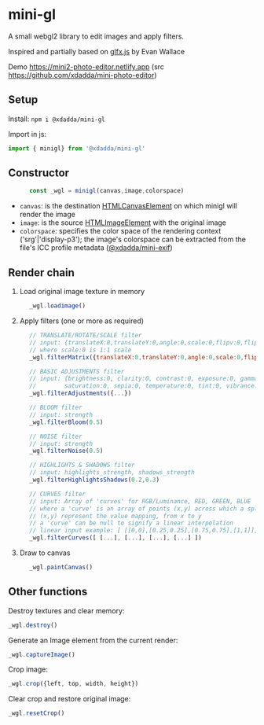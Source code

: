 # mini-gl 
A small webgl2 library to edit images and apply filters. 
 
Inspired and partially based on [glfx.js](https://github.com/evanw/glfx.js) by Evan Wallace 
 
 
 
Demo https://mini2-photo-editor.netlify.app 
(src https://github.com/xdadda/mini-photo-editor)
 
 
 
## Setup 
 
Install:
`npm i @xdadda/mini-gl`
 
 
Import in js:
```js
import { minigl} from '@xdadda/mini-gl'
```
 
 
## Constructor 

```js
      const _wgl = minigl(canvas,image,colorspace)
```
* `canvas`: is the destination [HTMLCanvasElement](https://developer.mozilla.org/en-US/docs/Web/API/HTMLCanvasElement) on which minigl will render the image
* `image`: is the source [HTMLImageElement](https://developer.mozilla.org/en-US/docs/Web/API/HTMLImageElemen) with the original image
* `colorspace`: specifies the color space of the rendering context ('srg'|'display-p3'); the image's colorspace can be extracted from the file's ICC profile metadata ([@xdadda/mini-exif](https://github.com/xdadda/mini-exif))


## Render chain

1. Load original image texture in memory
```js
      _wgl.loadimage()
```

2. Apply filters (one or more as required)
```js
      // TRANSLATE/ROTATE/SCALE filter
      // input: {translateX:0,translateY:0,angle:0,scale:0,flipv:0,fliph:0}
      // where scale:0 is 1:1 scale
      _wgl.filterMatrix({translateX:0,translateY:0,angle:0,scale:0,flipv:0,fliph:0})

      // BASIC ADJUSTMENTS filter
      // input: {brightness:0, clarity:0, contrast:0, exposure:0, gamma:0, gray:0, 
      //        saturation:0, sepia:0, temperature:0, tint:0, vibrance:0, vignette:0}
      _wgl.filterAdjustments({...})

      // BLOOM filter
      // input: strength
      _wgl.filterBloom(0.5)

      // NOISE filter
      // input: strength
      _wgl.filterNoise(0.5)

      // HIGHLIGHTS & SHADOWS filter
      // input: highlights_strength, shadows_strength
      _wgl.filterHighlightsShadows(0.2,0.3)

      // CURVES filter
      // input: Array of 'curves' for RGB/Luminance, RED, GREEN, BLUE
      // where a 'curve' is an array of points (x,y) across which a spline is interpolated
      // (x,y) represent the value mapping, from x to y
      // a 'curve' can be null to signify a linear interpolation
      // linear input example: [ [[0,0],[0.25,0.25],[0.75,0.75],[1,1]], [...], null, null ]
      _wgl.filterCurves([ [...], [...], [...], [...] ])
```

3. Draw to canvas
```js
      _wgl.paintCanvas()
```

## Other functions

Destroy textures and clear memory:  
```js
_wgl.destroy()
```

Generate an Image element from the current render:  
```js
_wgl.captureImage()
```

Crop image:  
```js
_wgl.crop({left, top, width, height})
```

Clear crop and restore original image:  
```js
_wgl.resetCrop()
```


